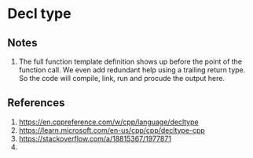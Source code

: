 # Decl type

## Notes
1. The full function template definition shows up before the point of the function call. We even add redundant help using a trailing return type. So the code will compile, link, run and procude the output here.



## References

1. https://en.cppreference.com/w/cpp/language/decltype
2. https://learn.microsoft.com/en-us/cpp/cpp/decltype-cpp
3. https://stackoverflow.com/a/18815367/1977871
4. 
